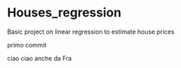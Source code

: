 # Houses_regression
Basic project on linear regression to estimate house prices

primo commit

ciao 
ciao anche da Fra
